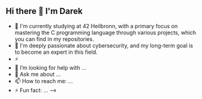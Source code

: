 ## Hi there 👋 I'm Darek

- 🔭  I'm currently studying at 42 Heilbronn, with a primary focus on mastering the C programming language through various projects, which you can find in my repositories.
- 🌱 I'm deeply passionate about cybersecurity, and my long-term goal is to become an expert in this field.
- ⚡  
- 🤔 I’m looking for help with ...
- 💬 Ask me about ...
- 📫 How to reach me: ...
- ⚡ Fun fact: ...
-->
